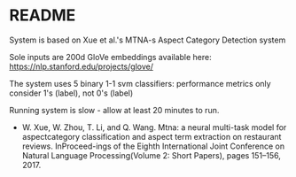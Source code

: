 # README
System is based on Xue et al.'s MTNA-s Aspect Category Detection system

Sole inputs are 200d GloVe embeddings available here: https://nlp.stanford.edu/projects/glove/ 

The system uses 5 binary 1-1 svm classifiers: performance metrics only consider 1's (label), not 0's (label)

Running system is slow - allow at least 20 minutes to run.

- W. Xue, W. Zhou, T. Li, and Q. Wang.  Mtna:  a neural multi-task model for aspectcategory classification and aspect term extraction on restaurant reviews. InProceed-ings  of  the  Eighth  International  Joint  Conference  on  Natural  Language  Processing(Volume 2:  Short Papers), pages 151–156, 2017.
